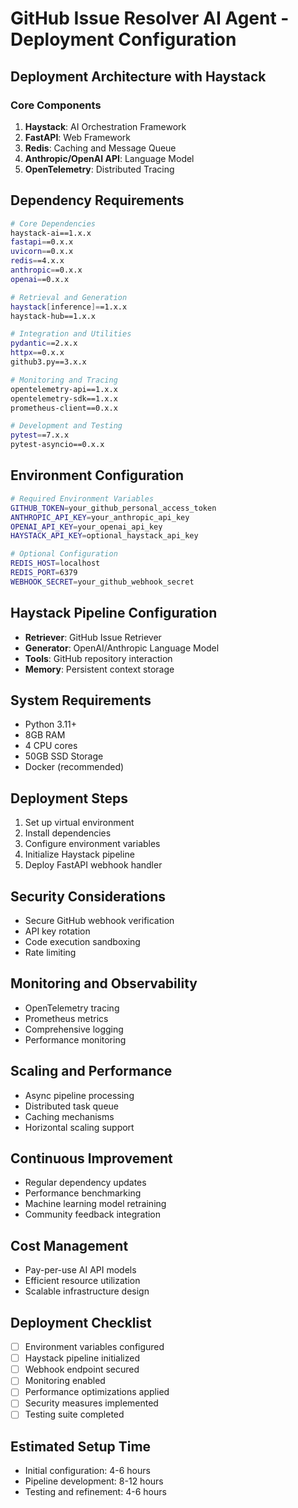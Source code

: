 # GitHub Issue Resolver AI Agent - Deployment Configuration

## Deployment Architecture with Haystack

### Core Components
1. **Haystack**: AI Orchestration Framework
2. **FastAPI**: Web Framework
3. **Redis**: Caching and Message Queue
4. **Anthropic/OpenAI API**: Language Model
5. **OpenTelemetry**: Distributed Tracing

## Dependency Requirements
```bash
# Core Dependencies
haystack-ai==1.x.x
fastapi==0.x.x
uvicorn==0.x.x
redis==4.x.x
anthropic==0.x.x
openai==0.x.x

# Retrieval and Generation
haystack[inference]==1.x.x
haystack-hub==1.x.x

# Integration and Utilities
pydantic==2.x.x
httpx==0.x.x
github3.py==3.x.x

# Monitoring and Tracing
opentelemetry-api==1.x.x
opentelemetry-sdk==1.x.x
prometheus-client==0.x.x

# Development and Testing
pytest==7.x.x
pytest-asyncio==0.x.x
```

## Environment Configuration
```bash
# Required Environment Variables
GITHUB_TOKEN=your_github_personal_access_token
ANTHROPIC_API_KEY=your_anthropic_api_key
OPENAI_API_KEY=your_openai_api_key
HAYSTACK_API_KEY=optional_haystack_api_key

# Optional Configuration
REDIS_HOST=localhost
REDIS_PORT=6379
WEBHOOK_SECRET=your_github_webhook_secret
```

## Haystack Pipeline Configuration
- **Retriever**: GitHub Issue Retriever
- **Generator**: OpenAI/Anthropic Language Model
- **Tools**: GitHub repository interaction
- **Memory**: Persistent context storage

## System Requirements
- Python 3.11+
- 8GB RAM
- 4 CPU cores
- 50GB SSD Storage
- Docker (recommended)

## Deployment Steps
1. Set up virtual environment
2. Install dependencies
3. Configure environment variables
4. Initialize Haystack pipeline
5. Deploy FastAPI webhook handler

## Security Considerations
- Secure GitHub webhook verification
- API key rotation
- Code execution sandboxing
- Rate limiting

## Monitoring and Observability
- OpenTelemetry tracing
- Prometheus metrics
- Comprehensive logging
- Performance monitoring

## Scaling and Performance
- Async pipeline processing
- Distributed task queue
- Caching mechanisms
- Horizontal scaling support

## Continuous Improvement
- Regular dependency updates
- Performance benchmarking
- Machine learning model retraining
- Community feedback integration

## Cost Management
- Pay-per-use AI API models
- Efficient resource utilization
- Scalable infrastructure design

## Deployment Checklist
- [ ] Environment variables configured
- [ ] Haystack pipeline initialized
- [ ] Webhook endpoint secured
- [ ] Monitoring enabled
- [ ] Performance optimizations applied
- [ ] Security measures implemented
- [ ] Testing suite completed

## Estimated Setup Time
- Initial configuration: 4-6 hours
- Pipeline development: 8-12 hours
- Testing and refinement: 4-6 hours
